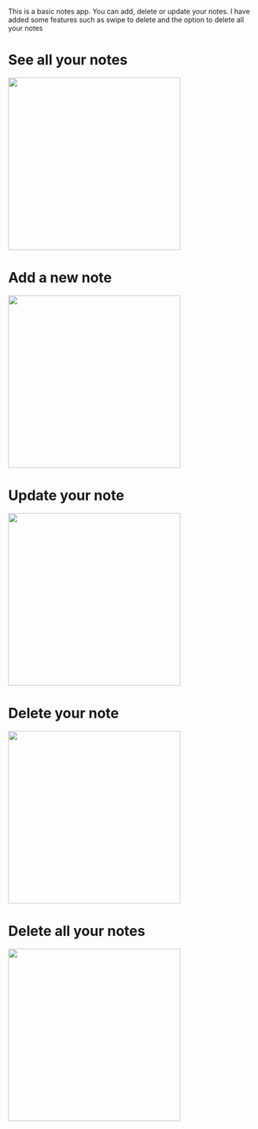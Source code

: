 This is a basic notes app. You can add, delete or update your notes. I have added some features such as swipe to delete and the option to delete all your notes




# See all your notes
<img src="images/listNotes.png" width="350">


# Add a new note
<img src="images/addNote.png" width="350">


# Update your note
<img src="images/updateNote.png" width="350">


# Delete your note
<img src="images/deleteNote.png" width="350">



# Delete all your notes
<img src="images/deleteAllNotes.png" width="350">
